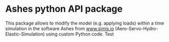 # Ashes python API package

This package allows to modify the model (e.g. applying loads) within a time simulation in the software Ashes from www.simis.io (Aero-Servo-Hydro-Elastic-Simulation) using custom Python code. Test